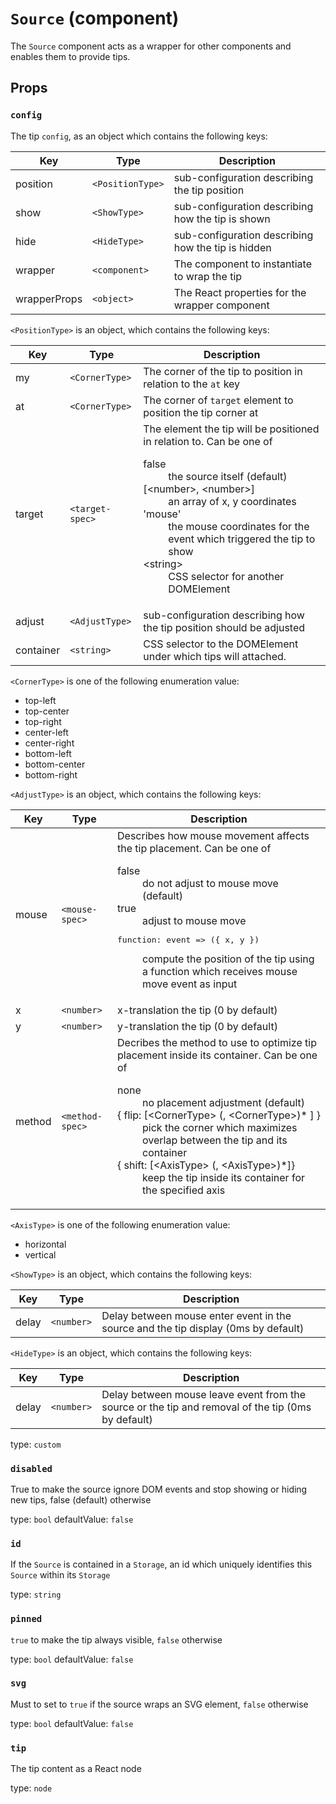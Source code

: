 `Source` (component)
====================

The `Source` component acts as a wrapper for other components and enables them
to provide tips.

Props
-----

### `config`

The tip `config`, as an object which contains the following keys:

| Key           | Type             | Description                                         |
|---------------|------------------|-----------------------------------------------------|
| position      | `<PositionType>` | sub-configuration describing the tip position       |
| show          | `<ShowType>`     | sub-configuration describing how the tip is shown   |
| hide          | `<HideType>`     | sub-configuration describing how the tip is hidden  |
| wrapper       | `<component>`    | The component to instantiate to wrap the tip        |
| wrapperProps  | `<object>`       | The React properties for the wrapper component      |

`<PositionType>` is an object, which contains the following keys:

| Key           | Type                   | Description                                                   |
|---------------|------------------------|---------------------------------------------------------------|
| my            | `<CornerType>`         | The corner of the tip to position in relation to the `at` key |
| at            | `<CornerType>`         | The corner of `target` element to position the tip corner at  |
   | target        | `<target-spec>`        | The element the tip will be positioned in relation to. Can be one of <dl><dt>false</dt><dd>the source itself (default)</dd><dt>[&lt;number&gt;, &lt;number&gt;]</dt><dd>an array of x, y coordinates</dd><dt>'mouse'</dt><dd>the mouse coordinates for the event which triggered the tip to show</dd><dt>&lt;string&gt;</dt><dd>CSS selector for another DOMElement</dd></dl>   |
  | adjust        | `<AdjustType>`         | sub-configuration describing how the tip position should be adjusted |
  | container     | `<string>` | CSS selector to the DOMElement under which tips will attached.      |

`<CornerType>` is one of the following enumeration value:
* top-left
* top-center
* top-right
* center-left
* center-right
* bottom-left
* bottom-center
* bottom-right

`<AdjustType>` is an object, which contains the following keys:

| Key           | Type                   | Description                                                   |
|---------------|------------------------|---------------------------------------------------------------|
  | mouse         | `<mouse-spec>`         | Describes how mouse movement affects the tip placement. Can be one of <dl><dt>false</dt><dd>do not adjust to mouse move (default)</dd><dt>true</dt><dd>adjust to mouse move</dd><dt><pre>function: event =&gt; ({ x, y })</pre></dt><dd>compute the position of the tip using a function which receives mouse move event as input</dd></dl>
| x             | `<number>`             | x-translation the tip (0 by default)
| y             | `<number>`             | y-translation the tip (0 by default)
  | method        | `<method-spec>`        | Decribes the method to use to optimize tip placement inside its container. Can be one of <dl><dt>none</dt><dd>no placement adjustment (default)</dd><dt>{ flip: [&lt;CornerType&gt; (, &lt;CornerType&gt;)\* ] }</dt><dd>pick the corner which maximizes overlap between the tip and its container</dd><dt>{ shift: [&lt;AxisType&gt; (, &lt;AxisType&gt;)\*]}</dt><dd>keep the tip inside its container for the specified axis</dd></dl>

`<AxisType>` is one of the following enumeration value:
* horizontal
* vertical

`<ShowType>` is an object, which contains the following keys:

| Key        | Type         | Description                                                                        |
|------------|--------------|------------------------------------------------------------------------------------|
| delay      | `<number>`   | Delay between mouse enter event in the source and the tip display (0ms by default) |

`<HideType>` is an object, which contains the following keys:

| Key        | Type         | Description                                                                        |
|------------|--------------|------------------------------------------------------------------------------------|
| delay      | `<number>`   | Delay between mouse leave event from the source or the tip and removal of the tip (0ms by default) |

type: `custom`


### `disabled`

True to make the source ignore DOM events and stop showing
or hiding new tips, false (default) otherwise

type: `bool`
defaultValue: `false`


### `id`

If the `Source` is contained in a `Storage`, an id which uniquely identifies
this `Source` within its `Storage`

type: `string`


### `pinned`

`true` to make the tip always visible, `false` otherwise

type: `bool`
defaultValue: `false`


### `svg`

Must to set to `true` if the source wraps an SVG element, `false` otherwise

type: `bool`
defaultValue: `false`


### `tip`

The tip content as a React node

type: `node`

